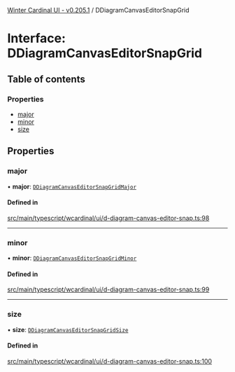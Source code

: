[Winter Cardinal UI - v0.205.1](../index.md) / DDiagramCanvasEditorSnapGrid

# Interface: DDiagramCanvasEditorSnapGrid

## Table of contents

### Properties

- [major](DDiagramCanvasEditorSnapGrid.md#major)
- [minor](DDiagramCanvasEditorSnapGrid.md#minor)
- [size](DDiagramCanvasEditorSnapGrid.md#size)

## Properties

### major

• **major**: [`DDiagramCanvasEditorSnapGridMajor`](DDiagramCanvasEditorSnapGridMajor.md)

#### Defined in

[src/main/typescript/wcardinal/ui/d-diagram-canvas-editor-snap.ts:98](https://github.com/winter-cardinal/winter-cardinal-ui/blob/v0.205.1/src/main/typescript/wcardinal/ui/d-diagram-canvas-editor-snap.ts#L98)

___

### minor

• **minor**: [`DDiagramCanvasEditorSnapGridMinor`](DDiagramCanvasEditorSnapGridMinor.md)

#### Defined in

[src/main/typescript/wcardinal/ui/d-diagram-canvas-editor-snap.ts:99](https://github.com/winter-cardinal/winter-cardinal-ui/blob/v0.205.1/src/main/typescript/wcardinal/ui/d-diagram-canvas-editor-snap.ts#L99)

___

### size

• **size**: [`DDiagramCanvasEditorSnapGridSize`](../index.md#ddiagramcanvaseditorsnapgridsize)

#### Defined in

[src/main/typescript/wcardinal/ui/d-diagram-canvas-editor-snap.ts:100](https://github.com/winter-cardinal/winter-cardinal-ui/blob/v0.205.1/src/main/typescript/wcardinal/ui/d-diagram-canvas-editor-snap.ts#L100)
